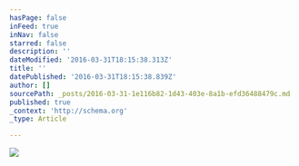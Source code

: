 ```yaml
---
hasPage: false
inFeed: true
inNav: false
starred: false
description: ''
dateModified: '2016-03-31T18:15:38.313Z'
title: ''
datePublished: '2016-03-31T18:15:38.839Z'
author: []
sourcePath: _posts/2016-03-31-1e116b82-1d43-403e-8a1b-efd36488479c.md
published: true
_context: 'http://schema.org'
_type: Article

---
```

![](https://the-grid-user-content.s3-us-west-2.amazonaws.com/7beb78a1-17d5-47db-80b3-15b0df655548.jpg)